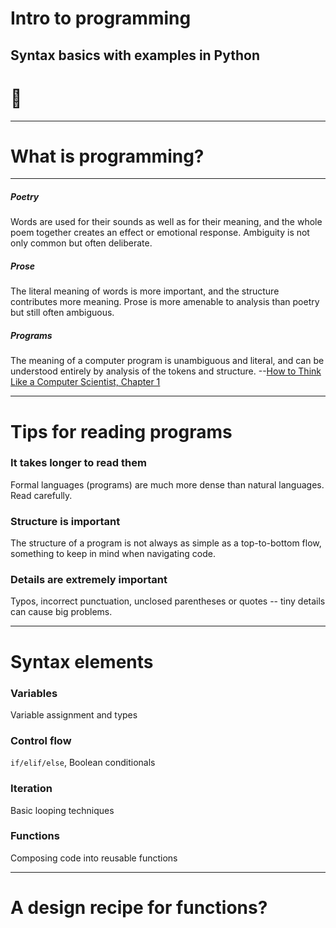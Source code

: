 # Intro to programming
## Syntax basics with examples in Python
# :snake:

---

# What is programming?

---

##### Poetry
   Words are used for their sounds as well as for their meaning, and the whole poem together creates an effect or emotional response. Ambiguity is not only common but often deliberate.
   
##### Prose
   The literal meaning of words is more important, and the structure contributes more meaning. Prose is more amenable to analysis than poetry but still often ambiguous.
   
##### Programs
   The meaning of a computer program is unambiguous and literal, and can be understood entirely by analysis of the tokens and structure. 
--[How to Think Like a Computer Scientist, Chapter 1](http://www.greenteapress.com/thinkpython/thinkCSpy/html/chap01.html)

---
# Tips for reading programs


### It takes longer to read them
Formal languages (programs) are much more dense than natural languages. Read carefully.

### Structure is important
The structure of a program is not always as simple as a top-to-bottom flow, something to keep in mind when navigating code.

### Details are extremely important
Typos, incorrect punctuation, unclosed parentheses or quotes -- tiny details can cause big problems.

---
# Syntax elements

### Variables
Variable assignment and types
### Control flow
`if/elif/else`, Boolean conditionals
### Iteration
Basic looping techniques
### Functions
Composing code into reusable functions

---
# A design recipe for functions?


